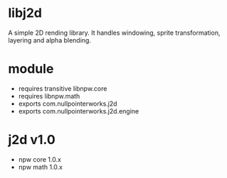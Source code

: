 # libj2d
A simple 2D rending library. It handles windowing, sprite transformation, layering and alpha blending.

# module
* requires transitive libnpw.core
* requires libnpw.math
* exports com.nullpointerworks.j2d
* exports com.nullpointerworks.j2d.engine

# j2d v1.0
* npw core 1.0.x
* npw math 1.0.x

